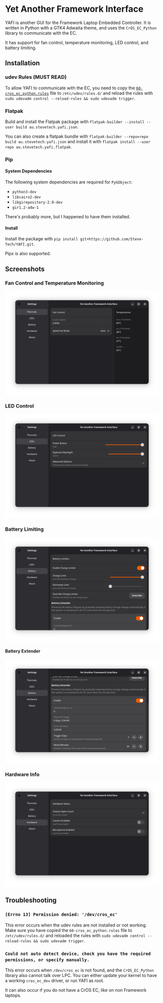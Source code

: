 # Yet Another Framework Interface

YAFI is another GUI for the Framework Laptop Embedded Controller.
It is written in Python with a GTK4 Adwaita theme, and uses the `CrOS_EC_Python` library to communicate with the EC.

It has support for fan control, temperature monitoring, LED control, and battery limiting.

## Installation

### udev Rules (MUST READ)

To allow YAFI to communicate with the EC, you need to copy the [`60-cros_ec_python.rules`](https://github.com/Steve-Tech/YAFI/blob/main/60-cros_ec_python.rules) file to `/etc/udev/rules.d/` and reload the rules with `sudo udevadm control --reload-rules && sudo udevadm trigger`.

### Flatpak

Build and install the Flatpak package with `flatpak-builder --install --user build au.stevetech.yafi.json`.

You can also create a flatpak bundle with `flatpak-builder --repo=repo build au.stevetech.yafi.json` and install it with `flatpak install --user repo au.stevetech.yafi.flatpak`.

### Pip

#### System Dependencies

The following system dependencies are required for `PyGObject`:

- `python3-dev`
- `libcairo2-dev`
- `libgirepository-2.0-dev`
- `gir1.2-adw-1`

There's probably more, but I happened to have them installed.

#### Install

Install the package with `pip install git+https://github.com/Steve-Tech/YAFI.git`.

Pipx is also supported.

## Screenshots

### Fan Control and Temperature Monitoring

![Thermals Page](docs/1-thermals.png)

### LED Control

![LEDs Page](docs/2-leds.png)

### Battery Limiting

![Battery Page](docs/3-battery.png)

#### Battery Extender

![Battery Extender](docs/3a-battery-ext.png)

### Hardware Info

![Hardware Page](docs/4-hardware.png)

## Troubleshooting

### `[Errno 13] Permission denied: '/dev/cros_ec'`

This error occurs when the udev rules are not installed or not working. Make sure you have copied the `60-cros_ec_python.rules` file to `/etc/udev/rules.d/` and reloaded the rules with `sudo udevadm control --reload-rules && sudo udevadm trigger`.

### `Could not auto detect device, check you have the required permissions, or specify manually.`

This error occurs when `/dev/cros_ec` is not found, and the `CrOS_EC_Python` library also cannot talk over LPC.
You can either update your kernel to have a working `cros_ec_dev` driver, or run YAFI as root.

It can also occur if you do not have a CrOS EC, like on non Framework laptops.
